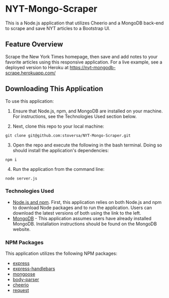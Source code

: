 # NYT-Mongo-Scraper
This is a Node.js application that utilizes Cheerio and a MongoDB back-end to scrape and save NYT articles to a Bootstrap UI.

## Feature Overview
Scrape the New York Times homepage, then save and add notes to your favorite articles using this responsive application.
For a live example, see a deployed version to Heroku at https://nyt-mongodb-scrape.herokuapp.com/

## Downloading This Application
To use this application:

1. Ensure that Node.js, npm, and MongoDB are installed on your machine. For instructions, see the Technologies Used section below.

2. Next, clone this repo to your local machine:
```
git clone git@github.com:stoversa/NYT-Mongo-Scraper.git
```
3. Open the repo and execute the following in the bash terminal. Doing so should install the application's dependencies:
```
npm i
```
4. Run the application from the command line:
```
node server.js
```

### Technologies Used
- [Node.js and npm](https://nodejs.org/en/download/ "Download Node.js and npm"). First, this application relies on both Node.js and npm to download Node packages and to run the application. Users can download the latest versions of both using the link to the left.
- [MongoDB](https://www.mongodb.com/ "MongoDB") - This application assumes users have already installed MongoDB. Installation instructions should be found on the MongoDB website.


### NPM Packages
This application utilizes the following NPM packages:
- [express](https://www.npmjs.com/package/express "express")
- [express-handlebars](https://www.npmjs.com/package/express-handlebars "express-handlebars")
- [mongoose](https://www.npmjs.com/package/mongoose "mongoose")
- [body-parser](https://www.npmjs.com/package/body-parser "body-parser")
- [cheerio](https://www.npmjs.com/package/cheerio "cheerio")
- [request](https://www.npmjs.com/package/request "request")


